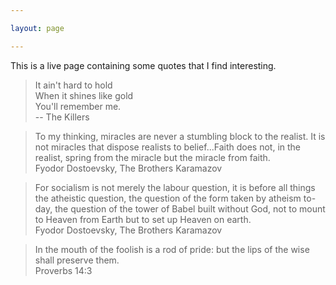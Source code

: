 ```yaml
---

layout: page

---
```


This is a live page containing some quotes that I find interesting.

> It ain't hard to hold  
> When it shines like gold  
> You'll remember me.  
> -- The Killers


> To my thinking, miracles are never a stumbling block to the realist. It is not miracles that dispose realists to belief...Faith does not, in the realist, spring from the miracle but the miracle from faith.  
> Fyodor Dostoevsky, The Brothers Karamazov

> For socialism is not merely the labour question, it is before all things the atheistic question, the question of the form taken by atheism to-day, the question of the tower of Babel built without God, not to mount to Heaven from Earth but to set up Heaven on earth.  
> Fyodor Dostoevsky, The Brothers Karamazov

> In the mouth of the foolish is a rod of pride: but the lips of the wise shall preserve them.  
> Proverbs 14:3
